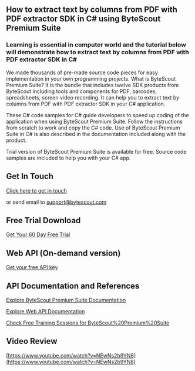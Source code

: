 ## How to extract text by columns from PDF with PDF extractor SDK in C# using ByteScout Premium Suite

### Learning is essential in computer world and the tutorial below will demonstrate how to extract text by columns from PDF with PDF extractor SDK in C#

We made thousands of pre-made source code pieces for easy implementation in your own programming projects. What is ByteScout Premium Suite? It is the bundle that includes twelve SDK products from ByteScout including tools and components for PDF, barcodes, spreadsheets, screen video recording. It can help you to extract text by columns from PDF with PDF extractor SDK in your C# application.

 These C# code samples for C# guide developers to speed up coding of the application when using ByteScout Premium Suite. Follow the instructions from scratch to work and copy the C# code. Use of ByteScout Premium Suite in C# is also described in the documentation included along with the product.

Trial version of ByteScout Premium Suite is available for free. Source code samples are included to help you with your C# app.

## Get In Touch

[Click here to get in touch](https://bytescout.zendesk.com/hc/en-us/requests/new?subject=ByteScout%20Premium%20Suite%20Question)

or send email to [support@bytescout.com](mailto:support@bytescout.com?subject=ByteScout%20Premium%20Suite%20Question) 

## Free Trial Download

[Get Your 60 Day Free Trial](https://bytescout.com/download/web-installer?utm_source=github-readme)

## Web API (On-demand version)

[Get your free API key](https://pdf.co/documentation/api?utm_source=github-readme)

## API Documentation and References

[Explore ByteScout Premium Suite Documentation](https://bytescout.com/documentation/index.html?utm_source=github-readme)

[Explore Web API Documentation](https://pdf.co/documentation/api?utm_source=github-readme)

[Check Free Training Sessions for ByteScout%20Premium%20Suite](https://academy.bytescout.com/)

## Video Review

[https://www.youtube.com/watch?v=NEwNs2b9YN8](https://www.youtube.com/watch?v=NEwNs2b9YN8)